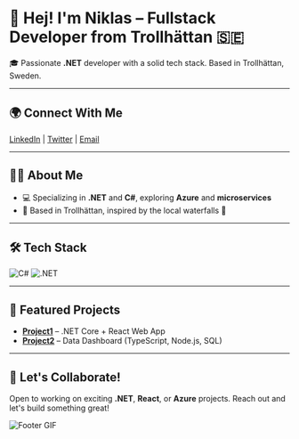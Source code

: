 # 👋 Hej! I'm Niklas – Fullstack Developer from Trollhättan 🇸🇪

🎓 Passionate **.NET** developer with a solid tech stack. Based in Trollhättan, Sweden. 

---

## 🌍 Connect With Me
[LinkedIn](https://www.linkedin.com/in/yourprofile) | [Twitter](https://twitter.com/yourprofile) | [Email](mailto:niklas_roos@live.se)

---

## 👨‍💻 About Me
- 💻 Specializing in **.NET** and **C#**, exploring **Azure** and **microservices**
- 🌄 Based in Trollhättan, inspired by the local waterfalls 🌊

---

## 🛠️ Tech Stack
![C#](https://img.shields.io/badge/C%23-239120?style=for-the-badge&logo=c-sharp&logoColor=white)
![.NET](https://img.shields.io/badge/.NET-512BD4?style=for-the-badge&logo=dotnet&logoColor=white)

---

## 🚀 Featured Projects
- **[Project1](https://github.com/yourusername/project1)** – .NET Core + React Web App
- **[Project2](https://github.com/yourusername/project2)** – Data Dashboard (TypeScript, Node.js, SQL)

---

## 🤝 Let's Collaborate!
Open to working on exciting **.NET**, **React**, or **Azure** projects. Reach out and let's build something great! 

![Footer GIF](https://media.giphy.com/media/R8bcitRz9ZBP2/giphy.gif)


